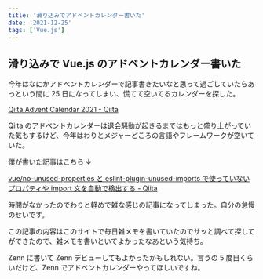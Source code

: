 ```yaml
---
title: '滑り込みでアドベントカレンダー書いた'
date: '2021-12-25'
tags: ['Vue.js']
---
```


## 滑り込みで Vue.js のアドベントカレンダー書いた

今年はなにかアドベントカレンダーで記事書きたいなと思って過ごしていたらあっという間に 25 日になってしまい、慌てて空いてるカレンダーを探した。

[Qiita Advent Calendar 2021 \- Qiita](https://qiita.com/advent-calendar/2021)

Qiita のアドベントカレンダーは退会騒動が起きるまではもっと盛り上がっていた気もするけど、今年はわりとメジャーどころの言語やフレームワークが空いていた。

僕が書いた記事はこちら ↓

[vue/no\-unused\-properties と eslint\-plugin\-unused\-imports で使っていないプロパティや import 文を自動で検出する \- Qiita](https://qiita.com/tagucch/items/fbc93cec26f79026975b)

時間がなかったのでわりと軽めで雑な感じの記事になってしまった。自分の怠慢のせいです。

この記事の内容はこのサイトで毎日雑メモを書いていたのでサッと調べて探してができたので、雑メモを書いといてよかったなあという気持ち。

Zenn に書いて Zenn デビューしてもよかったかもしれない。言うの 5 度目くらいだけど、Zenn でアドベントカレンダーやってほしいですね。
